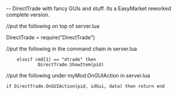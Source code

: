 -- DirectTrade with fancy GUIs and stuff. Its a EasyMarket reworked complete version.


//put the following on top of server.lua

DirectTrade = require("DirectTrade")



//put the following in the command chain in server.lua

		elseif cmd[1] == "dtrade" then
				DirectTrade.ShowItem(pid)
				
				
				
				

//put the following under myMod.OnGUIAction in server.lua
	
	if DirectTrade.OnGUIAction(pid, idGui, data) then return end